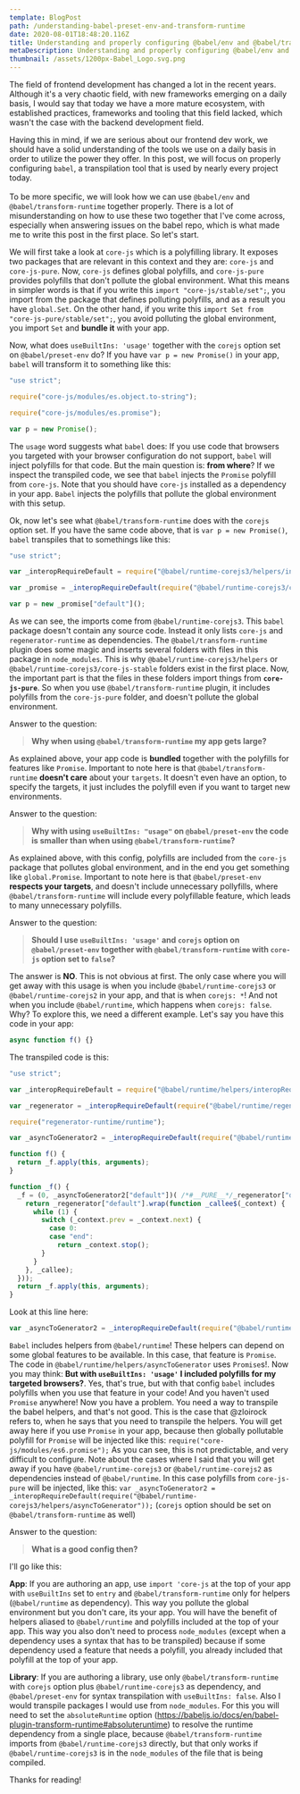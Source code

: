 ```yaml
---
template: BlogPost
path: /understanding-babel-preset-env-and-transform-runtime
date: 2020-08-01T18:48:20.116Z
title: Understanding and properly configuring @babel/env and @babel/transform-runtime
metaDescription: Understanding and properly configuring @babel/env and @babel/transform-runtime
thumbnail: /assets/1200px-Babel_Logo.svg.png
---
```

The field of frontend development has changed a lot in the recent years. Although it's a very chaotic field, with new frameworks emerging on a daily basis, I would say that today we have a more mature ecosystem, with established practices, frameworks and tooling that this field lacked, which wasn't the case with the backend development field.

Having this in mind, if we are serious about our frontend dev work, we should have a solid understanding of the tools we use on a daily basis in order to utilize the power they offer. In this post, we will focus on properly configuring `babel`, a transpilation tool that is used by nearly every project today.\
\
To be more specific, we will look how we can use `@babel/env` and `@babel/transform-runtime` together properly. There is a lot of misunderstanding on how to use these two together that I've come across, especially when answering issues on the babel repo, which is what made me to write this post in the first place. So let's start.

We will first take a look at `core-js` which is a polyfilling library. It exposes two packages that are relevant in this context and they are: `core-js` and `core-js-pure`. Now, `core-js` defines global polyfills, and `core-js-pure` provides polyfills that don't pollute the global environment. What this means in simpler words is that if you write this `import "core-js/stable/set";`, you import from the package that defines polluting polyfills, and as a result you have `global.Set`. On the other hand, if you write this `import Set from "core-js-pure/stable/set";`, you avoid polluting the global environment, you import `Set` and **bundle it** with your app.

Now, what does `useBuiltIns: 'usage'` together with the `corejs` option set on `@babel/preset-env` do? If you have `var p = new Promise()` in your app, `babel` will transform it to something like this:

```javascript
"use strict";

require("core-js/modules/es.object.to-string");

require("core-js/modules/es.promise");

var p = new Promise();
```



The `usage` word suggests what `babel` does: If you use code that browsers you targeted with your browser configuration do not support, `babel` will inject polyfills for that code. But the main question is: **from where**? If we inspect the transpiled code, we see that `babel` injects the `Promise` polyfill from `core-js`. Note that you should have `core-js` installed as a dependency in your app. `Babel` injects the polyfills that pollute the global environment with this setup. 

Ok, now let's see what `@babel/transform-runtime` does with the `corejs` option set. If you have the same code above, that is `var p = new Promise()`, `babel` transpiles that to somethings like this:

```javascript
"use strict";

var _interopRequireDefault = require("@babel/runtime-corejs3/helpers/interopRequireDefault");

var _promise = _interopRequireDefault(require("@babel/runtime-corejs3/core-js-stable/promise"));

var p = new _promise["default"]();
```

As we can see, the imports come from `@babel/runtime-corejs3`. This `babel` package doesn't contain any source code. Instead it only lists `core-js` and `regenerator-runtime` as dependencies. The `@babel/transform-runtime` plugin does some magic and inserts several folders with files in this package in `node_modules`. This is why `@babel/runtime-corejs3/helpers` or `@babel/runtime-corejs3/core-js-stable` folders exist in the first place. Now, the important part is that the files in these folders import things from **`core-js-pure`**. So when you use `@babel/transform-runtime` plugin, it includes polyfills from the `core-js-pure` folder, and doesn't pollute the global environment.

Answer to the question:

>  **Why when using `@babel/transform-runtime` my app gets large?**

As explained above, your app code is **bundled** together with the polyfills for features like `Promise`. Important to note here is that `@babel/transform-runtime` **doesn't care** about your `targets`. It doesn't even have an option, to specify the targets, it just includes the polyfill even if you want to target new environments.

Answer to the question: 

> **Why with using `useBuiltIns: "usage"` on `@babel/preset-env` the code is smaller than when using `@babel/transform-runtime`?**

As explained above, with this config, polyfills are included from the `core-js` package that pollutes global environment, and in the end you get something like `global.Promise`. Important to note here is that `@babel/preset-env` **respects your targets**, and doesn't include unnecessary pollyfills, where `@babel/transform-runtime` will include every polyfillable feature, which leads to many unnecessary polyfills.

Answer to the question: 

> **Should I use `useBuiltIns: 'usage'` and `corejs` option on `@babel/preset-env` together with `@babel/transform-runtime` with `core-js` option set to `false`?**

The answer is **NO**. This is not obvious at first. The only case where you will get away with this usage is when you include `@babel/runtime-corejs3` or `@babel/runtime-corejs2` in your app, and that is when `corejs: *`! And not when you include `@babel/runtime`, which happens when `corejs: false`. Why? To explore this, we need a different example. Let's say you have this code in your app: 

```javascript
async function f() {}
```

The transpiled code is this:

```javascript
"use strict";

var _interopRequireDefault = require("@babel/runtime/helpers/interopRequireDefault");

var _regenerator = _interopRequireDefault(require("@babel/runtime/regenerator"));

require("regenerator-runtime/runtime");

var _asyncToGenerator2 = _interopRequireDefault(require("@babel/runtime/helpers/asyncToGenerator"));

function f() {
  return _f.apply(this, arguments);
}

function _f() {
  _f = (0, _asyncToGenerator2["default"])( /*#__PURE__*/_regenerator["default"].mark(function _callee() {
    return _regenerator["default"].wrap(function _callee$(_context) {
      while (1) {
        switch (_context.prev = _context.next) {
          case 0:
          case "end":
            return _context.stop();
        }
      }
    }, _callee);
  }));
  return _f.apply(this, arguments);
}
```

Look at this line here:

```javascript
var _asyncToGenerator2 = _interopRequireDefault(require("@babel/runtime/helpers/asyncToGenerator"));
```

`Babel` includes helpers from `@babel/runtime`! These helpers can depend on some global features to be available. In this case, that feature is `Promise`. The code in `@babel/runtime/helpers/asyncToGenerator` uses `Promise`s!. Now you may think: **But with `useBuiltIns: 'usage'` I included polyfills for my targeted browsers?**. Yes, that's true, but with that config `babel` includes polyfills when you use that feature in your code! And you haven't used `Promise` anywhere! Now you have a problem. You need a way to transpile the babel helpers, and that's not good. This is the case that @zloirock refers to, when he says that you need to transpile the helpers. You will get away here if you use `Promise` in your app, because then globally pollutable polyfill for `Promise` will be injected like this: `require("core-js/modules/es6.promise");` As you can see, this is not predictable, and very difficult to configure. Note about the cases where I said that you will get away if you have `@babel/runtime-corejs3` or `@babel/runtime-corejs2` as dependencies instead of `@babel/runtime`. In this case polyfills from `core-js-pure` will be injected, like this: `var _asyncToGenerator2 = _interopRequireDefault(require("@babel/runtime-corejs3/helpers/asyncToGenerator"));` (`corejs` option should be set on `@babel/transform-runtime` as well)

Answer to the question: 

> **What is a good config then?**

I'll go like this: 

**App**: If you are authoring an app, use `import 'core-js` at the top of your app with `useBuiltIns` set to `entry` and `@babel/transform-runtime` only for helpers (`@babel/runtime` as dependency). This way you pollute the global environment but you don't care, its your app. You will have the benefit of helpers aliased to `@babel/runtime` and polyfills included at the top of your app. This way you also don't need to process `node_modules` (except when a dependency uses a syntax that has to be transpiled) because if some dependency used a feature that needs a polyfill, you already included that polyfill at the top of your app.

**Library**: If you are authoring a library, use only `@babel/transform-runtime` with `corejs` option plus `@babel/runtime-corejs3` as dependency, and `@babel/preset-env` for syntax transpilation with `useBuiltIns: false`. Also I would transpile packages I would use from `node_modules`. For this you will need to set the `absoluteRuntime` option (<https://babeljs.io/docs/en/babel-plugin-transform-runtime#absoluteruntime>) to resolve the runtime dependency from a single place, because `@babel/transform-runtime` imports from `@babel/runtime-corejs3` directly, but that only works if `@babel/runtime-corejs3` is in the `node_modules` of the file that is being compiled.

Thanks for reading!
